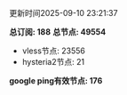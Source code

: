 更新时间2025-09-10 23:21:37

**总订阅: 188**
**总节点: 49554**
- vless节点: 23556
- hysteria2节点: 21

**google ping有效节点: 176**
